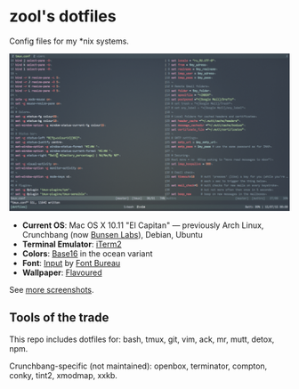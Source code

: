 zool's dotfiles
===============

Config files for my \*nix systems.

![mrzool tmux/vim config](preview.png)

- **Current OS**: Mac OS X 10.11 "El Capitan" — previously Arch Linux, Crunchbang (now [Bunsen Labs](https://www.bunsenlabs.org/)), Debian, Ubuntu
- **Terminal Emulator**: [iTerm2](https://www.iterm2.com/)
- **Colors**: [Base16](https://github.com/chriskempson/base16) in the ocean variant
- **Font**: [Input](http://input.fontbureau.com/) by [Font Bureau](http://www.fontbureau.com/)
- **Wallpaper**: [Flavoured](http://digitalshiva.deviantart.com/art/Flavoured-121784194)

See [more screenshots](http://notes.mrzool.cc/post/124238252897/following-up-on-a-discussion-on-runixporn-here).

Tools of the trade
------------------

This repo includes dotfiles for: bash, tmux, git, vim, ack, mr, mutt, detox, npm.

Crunchbang-specific (not maintained): openbox, terminator, compton, conky, tint2, xmodmap, xxkb.
